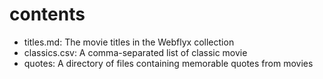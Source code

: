 # contents

* titles.md: The movie titles in the Webflyx collection
* classics.csv: A comma-separated list of classic movie
* quotes: A directory of files containing memorable quotes from movies
